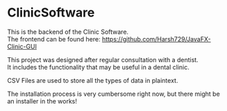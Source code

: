 # ClinicSoftware   

This is the backend of the Clinic Software.    
The frontend can be found here: https://github.com/Harsh729/JavaFX-Clinic-GUI

This project was designed after regular consultation with a dentist.   
It includes the functionality that may be useful in a dental clinic.

CSV Files are used to store all the types of data in plaintext.

The installation process is very cumbersome right now, but there might be an installer in the works!
